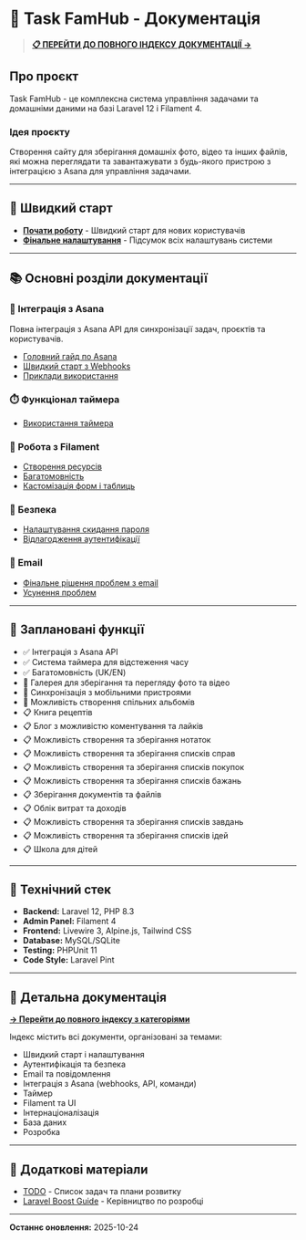 # 📖 Task FamHub - Документація

> **[📋 ПЕРЕЙТИ ДО ПОВНОГО ІНДЕКСУ ДОКУМЕНТАЦІЇ →](INDEX.md)**

## Про проєкт

Task FamHub - це комплексна система управління задачами та домашніми даними на базі Laravel 12 і Filament 4.

### Ідея проєкту

Створення сайту для зберігання домашніх фото, відео та інших файлів, які можна переглядати та завантажувати з будь-якого пристрою з інтеграцією з Asana для управління задачами.

---

## 🚀 Швидкий старт

- **[Почати роботу](QUICKSTART.md)** - Швидкий старт для нових користувачів
- **[Фінальне налаштування](FINAL-SETUP-SUMMARY.md)** - Підсумок всіх налаштувань системи

---

## 📚 Основні розділи документації

### 🔗 Інтеграція з Asana
Повна інтеграція з Asana API для синхронізації задач, проєктів та користувачів.

- [Головний гайд по Asana](asana-integration-guide.md)
- [Швидкий старт з Webhooks](asana-webhooks-quickstart.md)
- [Приклади використання](asana-usage-examples.md)

### ⏱️ Функціонал таймера
- [Використання таймера](timer-usage-guide.md)

### 🎨 Робота з Filament
- [Створення ресурсів](resource-creation-guide.md)
- [Багатомовність](multilingual-resources-guide.md)
- [Кастомізація форм і таблиць](form-table-customization.md)

### 🔐 Безпека
- [Налаштування скидання пароля](password-reset-setup.md)
- [Відлагодження аутентифікації](FILAMENT-PASSWORD-RESET-DEBUG.md)

### 📧 Email
- [Фінальне рішення проблем з email](EMAIL-FIXED-FINAL.md)
- [Усунення проблем](email-troubleshooting.md)

---

## 🎯 Заплановані функції

- ✅ Інтеграція з Asana API
- ✅ Система таймера для відстеження часу
- ✅ Багатомовність (UK/EN)
- 🔄 Галерея для зберігання та перегляду фото та відео
- 🔄 Синхронізація з мобільними пристроями
- 🔄 Можливість створення спільних альбомів
- 📋 Книга рецептів
- 📋 Блог з можливістю коментування та лайків
- 📋 Можливість створення та зберігання нотаток
- 📋 Можливість створення та зберігання списків справ
- 📋 Можливість створення та зберігання списків покупок
- 📋 Можливість створення та зберігання списків бажань
- 📋 Зберігання документів та файлів
- 📋 Облік витрат та доходів
- 📋 Можливість створення та зберігання списків завдань
- 📋 Можливість створення та зберігання списків ідей
- 📋 Школа для дітей

---

## 🔧 Технічний стек

- **Backend:** Laravel 12, PHP 8.3
- **Admin Panel:** Filament 4
- **Frontend:** Livewire 3, Alpine.js, Tailwind CSS
- **Database:** MySQL/SQLite
- **Testing:** PHPUnit 11
- **Code Style:** Laravel Pint

---

## 📖 Детальна документація

**[→ Перейти до повного індексу з категоріями](INDEX.md)**

Індекс містить всі документи, організовані за темами:
- Швидкий старт і налаштування
- Аутентифікація та безпека
- Email та повідомлення
- Інтеграція з Asana (webhooks, API, команди)
- Таймер
- Filament та UI
- Інтернаціоналізація
- База даних
- Розробка

---

## 📝 Додаткові матеріали

- [TODO](TODO.md) - Список задач та плани розвитку
- [Laravel Boost Guide](laravel-boost-guide.md) - Керівництво по розробці

---

**Останнє оновлення:** 2025-10-24

